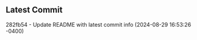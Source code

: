 
## Latest Commit
282fb54 - Update README with latest commit info (2024-08-29 16:53:26 -0400) <Yunxi-Zhou>

